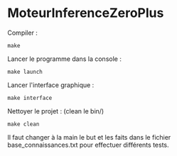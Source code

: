 # MoteurInferenceZeroPlus

Compiler :

    make

Lancer le programme dans la console :

    make launch

Lancer l'interface graphique :

    make interface

Nettoyer le projet : (clean le bin/)

    make clean


Il faut changer à la main le but et les faits dans le fichier base_connaissances.txt pour effectuer différents tests.

